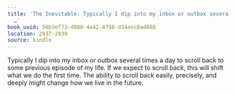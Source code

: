 ```yaml
---
title: 'The Inevitable: Typically I dip into my inbox or outbox several times a day
  …'
book_uuid: 56b3ef73-d980-4e42-8798-d34eec8ad688
location: 2937-2939
source: kindle
---
```


Typically I dip into my inbox or outbox several times a day to scroll back to some previous episode of my life. If we expect to scroll back, this will shift what we do the first time. The ability to scroll back easily, precisely, and deeply might change how we live in the future.